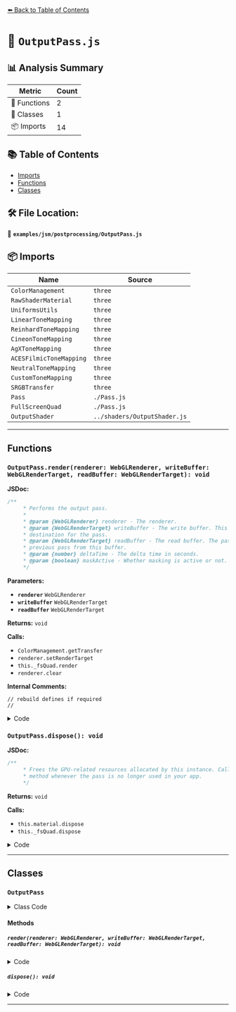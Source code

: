 [⬅️ Back to Table of Contents](../../../index.md)

# 📄 `OutputPass.js`

## 📊 Analysis Summary

| Metric | Count |
|--------|-------|
| 🔧 Functions | 2 |
| 🧱 Classes | 1 |
| 📦 Imports | 14 |

## 📚 Table of Contents

- [Imports](#imports)
- [Functions](#functions)
- [Classes](#classes)

## 🛠️ File Location:
📂 **`examples/jsm/postprocessing/OutputPass.js`**

## 📦 Imports

| Name | Source |
|------|--------|
| `ColorManagement` | `three` |
| `RawShaderMaterial` | `three` |
| `UniformsUtils` | `three` |
| `LinearToneMapping` | `three` |
| `ReinhardToneMapping` | `three` |
| `CineonToneMapping` | `three` |
| `AgXToneMapping` | `three` |
| `ACESFilmicToneMapping` | `three` |
| `NeutralToneMapping` | `three` |
| `CustomToneMapping` | `three` |
| `SRGBTransfer` | `three` |
| `Pass` | `./Pass.js` |
| `FullScreenQuad` | `./Pass.js` |
| `OutputShader` | `../shaders/OutputShader.js` |


---

## Functions

### `OutputPass.render(renderer: WebGLRenderer, writeBuffer: WebGLRenderTarget, readBuffer: WebGLRenderTarget): void`

**JSDoc:**
```typescript
/**
	 * Performs the output pass.
	 *
	 * @param {WebGLRenderer} renderer - The renderer.
	 * @param {WebGLRenderTarget} writeBuffer - The write buffer. This buffer is intended as the rendering
	 * destination for the pass.
	 * @param {WebGLRenderTarget} readBuffer - The read buffer. The pass can access the result from the
	 * previous pass from this buffer.
	 * @param {number} deltaTime - The delta time in seconds.
	 * @param {boolean} maskActive - Whether masking is active or not.
	 */
```

**Parameters:**

- **`renderer`** `WebGLRenderer`
- **`writeBuffer`** `WebGLRenderTarget`
- **`readBuffer`** `WebGLRenderTarget`

**Returns:** `void`

**Calls:**

- `ColorManagement.getTransfer`
- `renderer.setRenderTarget`
- `this._fsQuad.render`
- `renderer.clear`

**Internal Comments:**
```
// rebuild defines if required
//
```

<details><summary>Code</summary>

```typescript
render( renderer, writeBuffer, readBuffer/*, deltaTime, maskActive */ ) {

		this.uniforms[ 'tDiffuse' ].value = readBuffer.texture;
		this.uniforms[ 'toneMappingExposure' ].value = renderer.toneMappingExposure;

		// rebuild defines if required

		if ( this._outputColorSpace !== renderer.outputColorSpace || this._toneMapping !== renderer.toneMapping ) {

			this._outputColorSpace = renderer.outputColorSpace;
			this._toneMapping = renderer.toneMapping;

			this.material.defines = {};

			if ( ColorManagement.getTransfer( this._outputColorSpace ) === SRGBTransfer ) this.material.defines.SRGB_TRANSFER = '';

			if ( this._toneMapping === LinearToneMapping ) this.material.defines.LINEAR_TONE_MAPPING = '';
			else if ( this._toneMapping === ReinhardToneMapping ) this.material.defines.REINHARD_TONE_MAPPING = '';
			else if ( this._toneMapping === CineonToneMapping ) this.material.defines.CINEON_TONE_MAPPING = '';
			else if ( this._toneMapping === ACESFilmicToneMapping ) this.material.defines.ACES_FILMIC_TONE_MAPPING = '';
			else if ( this._toneMapping === AgXToneMapping ) this.material.defines.AGX_TONE_MAPPING = '';
			else if ( this._toneMapping === NeutralToneMapping ) this.material.defines.NEUTRAL_TONE_MAPPING = '';
			else if ( this._toneMapping === CustomToneMapping ) this.material.defines.CUSTOM_TONE_MAPPING = '';

			this.material.needsUpdate = true;

		}

		//

		if ( this.renderToScreen === true ) {

			renderer.setRenderTarget( null );
			this._fsQuad.render( renderer );

		} else {

			renderer.setRenderTarget( writeBuffer );
			if ( this.clear ) renderer.clear( renderer.autoClearColor, renderer.autoClearDepth, renderer.autoClearStencil );
			this._fsQuad.render( renderer );

		}

	}
```
</details>

### `OutputPass.dispose(): void`

**JSDoc:**
```typescript
/**
	 * Frees the GPU-related resources allocated by this instance. Call this
	 * method whenever the pass is no longer used in your app.
	 */
```

**Returns:** `void`

**Calls:**

- `this.material.dispose`
- `this._fsQuad.dispose`

<details><summary>Code</summary>

```typescript
dispose() {

		this.material.dispose();
		this._fsQuad.dispose();

	}
```
</details>


---

## Classes

### `OutputPass`

<details><summary>Class Code</summary>

```ts
class OutputPass extends Pass {

	/**
	 * Constructs a new output pass.
	 */
	constructor() {

		super();

		/**
		 * The pass uniforms.
		 *
		 * @type {Object}
		 */
		this.uniforms = UniformsUtils.clone( OutputShader.uniforms );

		/**
		 * The pass material.
		 *
		 * @type {RawShaderMaterial}
		 */
		this.material = new RawShaderMaterial( {
			name: OutputShader.name,
			uniforms: this.uniforms,
			vertexShader: OutputShader.vertexShader,
			fragmentShader: OutputShader.fragmentShader
		} );

		// internals

		this._fsQuad = new FullScreenQuad( this.material );

		this._outputColorSpace = null;
		this._toneMapping = null;

	}

	/**
	 * Performs the output pass.
	 *
	 * @param {WebGLRenderer} renderer - The renderer.
	 * @param {WebGLRenderTarget} writeBuffer - The write buffer. This buffer is intended as the rendering
	 * destination for the pass.
	 * @param {WebGLRenderTarget} readBuffer - The read buffer. The pass can access the result from the
	 * previous pass from this buffer.
	 * @param {number} deltaTime - The delta time in seconds.
	 * @param {boolean} maskActive - Whether masking is active or not.
	 */
	render( renderer, writeBuffer, readBuffer/*, deltaTime, maskActive */ ) {

		this.uniforms[ 'tDiffuse' ].value = readBuffer.texture;
		this.uniforms[ 'toneMappingExposure' ].value = renderer.toneMappingExposure;

		// rebuild defines if required

		if ( this._outputColorSpace !== renderer.outputColorSpace || this._toneMapping !== renderer.toneMapping ) {

			this._outputColorSpace = renderer.outputColorSpace;
			this._toneMapping = renderer.toneMapping;

			this.material.defines = {};

			if ( ColorManagement.getTransfer( this._outputColorSpace ) === SRGBTransfer ) this.material.defines.SRGB_TRANSFER = '';

			if ( this._toneMapping === LinearToneMapping ) this.material.defines.LINEAR_TONE_MAPPING = '';
			else if ( this._toneMapping === ReinhardToneMapping ) this.material.defines.REINHARD_TONE_MAPPING = '';
			else if ( this._toneMapping === CineonToneMapping ) this.material.defines.CINEON_TONE_MAPPING = '';
			else if ( this._toneMapping === ACESFilmicToneMapping ) this.material.defines.ACES_FILMIC_TONE_MAPPING = '';
			else if ( this._toneMapping === AgXToneMapping ) this.material.defines.AGX_TONE_MAPPING = '';
			else if ( this._toneMapping === NeutralToneMapping ) this.material.defines.NEUTRAL_TONE_MAPPING = '';
			else if ( this._toneMapping === CustomToneMapping ) this.material.defines.CUSTOM_TONE_MAPPING = '';

			this.material.needsUpdate = true;

		}

		//

		if ( this.renderToScreen === true ) {

			renderer.setRenderTarget( null );
			this._fsQuad.render( renderer );

		} else {

			renderer.setRenderTarget( writeBuffer );
			if ( this.clear ) renderer.clear( renderer.autoClearColor, renderer.autoClearDepth, renderer.autoClearStencil );
			this._fsQuad.render( renderer );

		}

	}

	/**
	 * Frees the GPU-related resources allocated by this instance. Call this
	 * method whenever the pass is no longer used in your app.
	 */
	dispose() {

		this.material.dispose();
		this._fsQuad.dispose();

	}

}
```
</details>

#### Methods

##### `render(renderer: WebGLRenderer, writeBuffer: WebGLRenderTarget, readBuffer: WebGLRenderTarget): void`

<details><summary>Code</summary>

```ts
render( renderer, writeBuffer, readBuffer/*, deltaTime, maskActive */ ) {

		this.uniforms[ 'tDiffuse' ].value = readBuffer.texture;
		this.uniforms[ 'toneMappingExposure' ].value = renderer.toneMappingExposure;

		// rebuild defines if required

		if ( this._outputColorSpace !== renderer.outputColorSpace || this._toneMapping !== renderer.toneMapping ) {

			this._outputColorSpace = renderer.outputColorSpace;
			this._toneMapping = renderer.toneMapping;

			this.material.defines = {};

			if ( ColorManagement.getTransfer( this._outputColorSpace ) === SRGBTransfer ) this.material.defines.SRGB_TRANSFER = '';

			if ( this._toneMapping === LinearToneMapping ) this.material.defines.LINEAR_TONE_MAPPING = '';
			else if ( this._toneMapping === ReinhardToneMapping ) this.material.defines.REINHARD_TONE_MAPPING = '';
			else if ( this._toneMapping === CineonToneMapping ) this.material.defines.CINEON_TONE_MAPPING = '';
			else if ( this._toneMapping === ACESFilmicToneMapping ) this.material.defines.ACES_FILMIC_TONE_MAPPING = '';
			else if ( this._toneMapping === AgXToneMapping ) this.material.defines.AGX_TONE_MAPPING = '';
			else if ( this._toneMapping === NeutralToneMapping ) this.material.defines.NEUTRAL_TONE_MAPPING = '';
			else if ( this._toneMapping === CustomToneMapping ) this.material.defines.CUSTOM_TONE_MAPPING = '';

			this.material.needsUpdate = true;

		}

		//

		if ( this.renderToScreen === true ) {

			renderer.setRenderTarget( null );
			this._fsQuad.render( renderer );

		} else {

			renderer.setRenderTarget( writeBuffer );
			if ( this.clear ) renderer.clear( renderer.autoClearColor, renderer.autoClearDepth, renderer.autoClearStencil );
			this._fsQuad.render( renderer );

		}

	}
```
</details>

##### `dispose(): void`

<details><summary>Code</summary>

```ts
dispose() {

		this.material.dispose();
		this._fsQuad.dispose();

	}
```
</details>


---